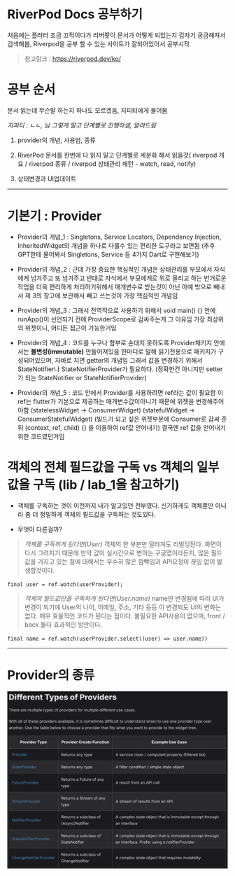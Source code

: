# RiverPod Docs 공부하기

처음에는 플러터 조금 끄적이다가 리버팟이 문서가 어떻게 되있는지 갑자기 궁금해져서 검색해봄, Riverpod을 공부 할 수 있는 사이트가 잘되어있어서 공부시작
> 참고링크 :   https://riverpod.dev/ko/

# 공부 순서
문서 읽는데 무슨말 하는지 하나도 모르겠음,
지피티에게 물어봄

_지피티 : ㄴㄴ, 님 그렇게 말고 단계별로 진행하셈, 알려드림_

1. provider의 개념, 사용법, 종류

2. RiverPod 문서를 한번에 다 읽지 말고 단계별로 세분화 해서 읽을것( riverpod 개요 / riverpod 종류 / riverpod 상태관리 패턴 - watch, read, notify)

3. 상태변경과 UI업데이트

---

# 기본기 : Provider
- Provider의 개념_1 : Singletons, Service Locators, Dependency Injection, InheritedWidget의 개념을 하나로 다룰수 있는 편리한 도구라고 보면됨
(추후 GPT한테 물어봐서 Singletons, Service 등 4가지 Dart로 구현해보기) 

- Provider의 개념_2 : 근데 가장 중요한 핵심적인 개념은 상태관리를 부모에서 자식에게 넘겨주고 또 넘겨주고 반대로 자식에서 부모에게로 위로 올리고 하는 번거로운 작업을 더욱  편리하게 처리하기위해서 매개변수로 받는것이 아닌 아예 밖으로 빼내서 제 3의 창고에 보관해서 빼고 쓰는것이 가장 핵심적인 개념임

- Provider의 개념_3 : 그래서 전역적으로 사용하기 위해서 void main() {} 안에 runApp()이 선언되기 전에 ProviderScope로 감싸주는게 그 이유임 가장 최상위의 위젯이니, 어디든 접근이 가능한거임

- Provider의 개념_4 : 코드를 누구나 함부로 손대지 못하도록 Provider패키지 안에서는 __불변성(immutable)__ 만들어져있음 한마디로 말해 읽기전용으로 패키지가 구성되어있으며, 자바로 치면 getter의 개념임
그래서 값을 변경하기 위해서 StateNotifier나 StateNotifierProvider가 필요하다.
(정확한건 아니지만 setter가 되는 StateNotifier or StateNotifierProvider)

- Provider의 개념_5 : 코드 안에서 Provider를 사용하려면 ref라는 값이 필요함
이 ref는 flutter가 기본으로 제공하는 매개변수값이아니기 때문에 위젯을 변경해주어야함
(statelessWidget -> ConsumerWidget)
(statefulWidget -> ConsumerStatefulWidget)
(빌드가 되고 싶은 위젯부분에 Consumer로 감싸 준뒤 (context, ref, child) {} 을 이용하여 ref값 얻어내기)
결국엔 ref 값을 얻어내기 위한 코드였던거임

# 객체의 전체 필드값을 구독 vs 객체의 일부 값을 구독 (lib / lab_1을 참고하기)
- 객체를 구독하는 것이 이전까지 내가 알고있던 전부였다. 신기하게도 객체뿐만 아니라 좀 더 정밀하게 객체의 필드값을 구독하는 것도있다.

- 무엇이 다른걸까?

> _객체를 구독하게 된다면(User)_
객체의 한 부분만 달라져도 리빌딩된다. 화면이 다시 그려지기 때문에 만약 값이 실시간으로 변하는 구글맵이라든지, 많은 필드값을 가지고 있는 점에 대해서는 무수히 많은 깜빡임과 API요청이 끊임 없이 발생할것이다.
```
final user = ref.watch(userProvider); 
```

>  _객체의 필드값만을 구독하게 된다면(User.name)_
name만 변경됨에 따라 UI가 변경이 되기에 User의 나이, 이메일, 주소, 기타 등등 이 변경되도 UI의 변화는 없다. 매우 효율적인 코드가 된다는 점이다. 불필요한 API사용이 없으며, front / back 둘다 효과적인 방안이다. 
```
final name = ref.watch(userProvider.select((user) => user.name))
```
---
# Provider의 종류
![alt text](providers.png)
